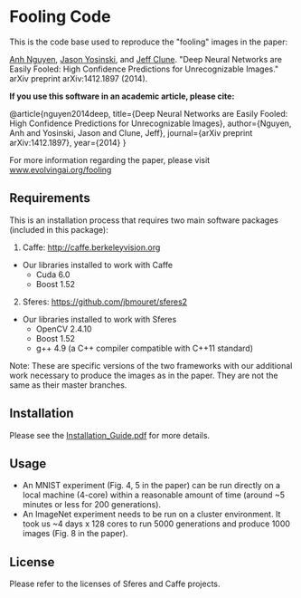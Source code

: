 # Fooling Code

This is the code base used to reproduce the "fooling" images in the paper:

[Anh Nguyen](http://anhnguyen.me), [Jason Yosinski](http://yosinski.com/), and [Jeff Clune](http://jeffclune.com). "Deep Neural Networks are Easily Fooled: High Confidence Predictions for Unrecognizable Images." arXiv preprint arXiv:1412.1897 (2014).

**If you use this software in an academic article, please cite:**

@article{nguyen2014deep,
  title={Deep Neural Networks are Easily Fooled: High Confidence Predictions for Unrecognizable Images},
  author={Nguyen, Anh and Yosinski, Jason and Clune, Jeff},
  journal={arXiv preprint arXiv:1412.1897},
  year={2014}
}

For more information regarding the paper, please visit www.evolvingai.org/fooling

## Requirements
This is an installation process that requires two main software packages (included in this package):

1. Caffe: http://caffe.berkeleyvision.org
  * Our libraries installed to work with Caffe
    * Cuda 6.0
    * Boost 1.52
2. Sferes: https://github.com/jbmouret/sferes2
  * Our libraries installed to work with Sferes
    * OpenCV 2.4.10
    * Boost 1.52
    * g++ 4.9 (a C++ compiler compatible with C++11 standard)

Note: These are specific versions of the two frameworks with our additional work necessary to produce the images as in the paper. They are not the same as their master branches.

## Installation

Please see the [Installation_Guide.pdf](https://github.com/Evolving-AI-Lab/fooling/blob/master/Installation_Guide.pdf) for more details.

## Usage

* An MNIST experiment (Fig. 4, 5 in the paper) can be run directly on a local machine (4-core) within a reasonable amount of time (around ~5 minutes or less for 200 generations).
* An ImageNet experiment needs to be run on a cluster environment. It took us ~4 days x 128 cores to run 5000 generations and produce 1000 images (Fig. 8 in the paper).

## License

Please refer to the licenses of Sferes and Caffe projects.
